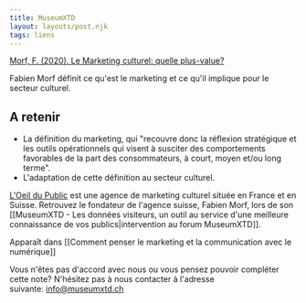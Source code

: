 ```yaml
---
title: MuseumXTD
layout: layouts/post.njk
tags: liens
---
```

[Morf, F. (2020). Le Marketing culturel: quelle plus-value?](https://loeildupublic.com/le-marketing-culturel-quelle-plus-value/)

Fabien Morf définit ce qu'est le marketing et ce qu'il implique pour le secteur culturel. 

## A retenir
- La définition du marketing, qui "recouvre donc la réflexion stratégique et les outils opérationnels qui visent à susciter des comportements favorables de la part des consommateurs, à court, moyen et/ou long terme".
- L'adaptation de cette définition au secteur culturel.

[L'Oeil du Public](https://loeildupublic.com/) est une agence de marketing culturel située en France et en Suisse. Retrouvez le fondateur de l'agence suisse, Fabien Morf, lors de son [[MuseumXTD - Les données visiteurs, un outil au service d'une meilleure connaissance de vos publics|intervention au forum MuseumXTD]]. 


Apparaît dans [[Comment penser le marketing et la communication avec le numérique]]

Vous n'êtes pas d'accord avec nous ou vous pensez pouvoir compléter cette note? N'hésitez pas à nous contacter à l'adresse suivante: [info@museumxtd.ch](mailto:info@museumxtd.ch)